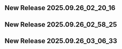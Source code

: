 ## New Release 2025.09.26_02_20_16
## New Release 2025.09.26_02_58_25
## New Release 2025.09.26_03_06_33
